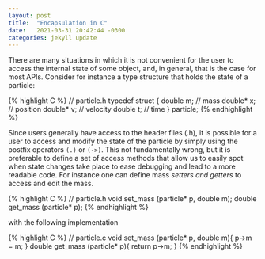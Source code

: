 ```yaml
---
layout: post
title:  "Encapsulation in C"
date:   2021-03-31 20:42:44 -0300
categories: jekyll update
---
```


There are many situations in which it is not convenient for the user to access the internal state of some object, and, in general, that is the case for most APIs. Consider for instance a type structure that holds the state of a particle:

{% highlight C %}
// particle.h
typedef struct {
  double m; // mass
  double* x; // position
  double* v; // velocity
  double t; // time
} particle;
{% endhighlight %}

Since users generally have access to the header files (.h), it is possible for a user to access and modify the state of the particle by simply using the postfix operators `(.)` or `(->)`. This not fundamentally wrong, but it is preferable to define a set of access methods that allow us to easily spot when state changes take place to ease debugging and lead to a more readable code. For instance one can define mass *setters and getters* to access and edit the mass.

{% highlight C %}
// particle.h
void set_mass (particle* p, double m);
double get_mass (particle* p);
{% endhighlight %}

with the following implementation

{% highlight C %}
// particle.c
void set_mass (particle* p, double m){
  p->m = m;
}
double get_mass (particle* p){
  return p->m;
}
{% endhighlight %}